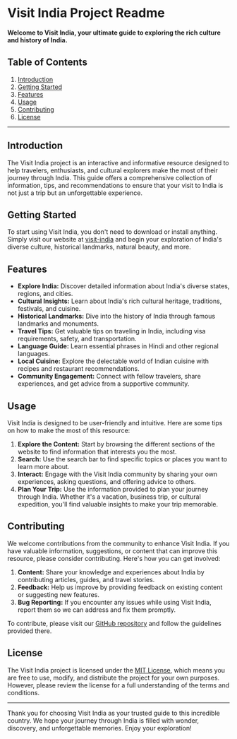 # Visit India Project Readme

**Welcome to Visit India, your ultimate guide to exploring the rich culture and history of India.**

## Table of Contents

1. [Introduction](#introduction)
2. [Getting Started](#getting-started)
3. [Features](#features)
4. [Usage](#usage)
5. [Contributing](#contributing)
6. [License](#license)

---

## Introduction

The Visit India project is an interactive and informative resource designed to help travelers, enthusiasts, and cultural explorers make the most of their journey through India. This guide offers a comprehensive collection of information, tips, and recommendations to ensure that your visit to India is not just a trip but an unforgettable experience.

## Getting Started

To start using Visit India, you don't need to download or install anything. Simply visit our website at [visit-india](https://visit-india.vercel.app/) and begin your exploration of India's diverse culture, historical landmarks, natural beauty, and more.

## Features

- **Explore India:** Discover detailed information about India's diverse states, regions, and cities.
- **Cultural Insights:** Learn about India's rich cultural heritage, traditions, festivals, and cuisine.
- **Historical Landmarks:** Dive into the history of India through famous landmarks and monuments.
- **Travel Tips:** Get valuable tips on traveling in India, including visa requirements, safety, and transportation.
- **Language Guide:** Learn essential phrases in Hindi and other regional languages.
- **Local Cuisine:** Explore the delectable world of Indian cuisine with recipes and restaurant recommendations.
- **Community Engagement:** Connect with fellow travelers, share experiences, and get advice from a supportive community.

## Usage

Visit India is designed to be user-friendly and intuitive. Here are some tips on how to make the most of this resource:

1. **Explore the Content:** Start by browsing the different sections of the website to find information that interests you the most.
2. **Search:** Use the search bar to find specific topics or places you want to learn more about.
3. **Interact:** Engage with the Visit India community by sharing your own experiences, asking questions, and offering advice to others.
4. **Plan Your Trip:** Use the information provided to plan your journey through India. Whether it's a vacation, business trip, or cultural expedition, you'll find valuable insights to make your trip memorable.

## Contributing

We welcome contributions from the community to enhance Visit India. If you have valuable information, suggestions, or content that can improve this resource, please consider contributing. Here's how you can get involved:

1. **Content:** Share your knowledge and experiences about India by contributing articles, guides, and travel stories.
2. **Feedback:** Help us improve by providing feedback on existing content or suggesting new features.
3. **Bug Reporting:** If you encounter any issues while using Visit India, report them so we can address and fix them promptly.

To contribute, please visit our [GitHub repository](https://github.com/Lalman888/visit-india) and follow the guidelines provided there.

## License

The Visit India project is licensed under the [MIT License](LICENSE.md), which means you are free to use, modify, and distribute the project for your own purposes. However, please review the license for a full understanding of the terms and conditions.

---

Thank you for choosing Visit India as your trusted guide to this incredible country. We hope your journey through India is filled with wonder, discovery, and unforgettable memories. Enjoy your exploration!
